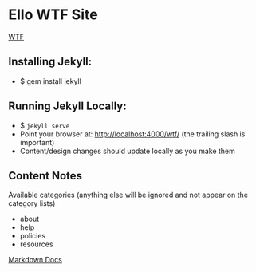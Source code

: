 # Ello WTF Site
[WTF](http://jekyllrb.com/)

## Installing Jekyll:

* $ gem install jekyll

## Running Jekyll Locally:

* $ `jekyll serve`
* Point your browser at: [http://localhost:4000/wtf/](http://localhost:4000/wtf/) (the trailing slash is important)
* Content/design changes should update locally as you make them

## Content Notes

Available categories (anything else will be ignored and not appear on the category lists)

* about
* help
* policies
* resources

[Markdown Docs](http://daringfireball.net/projects/markdown/syntax)
